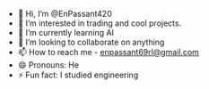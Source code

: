 - 👋 Hi, I’m @EnPassant420
- 👀 I’m interested in trading and cool projects.
- 🌱 I’m currently learning AI
- 💞️ I’m looking to collaborate on anything
- 📫 How to reach me - enpassant69rl@gmail.com
- 😄 Pronouns: He
- ⚡ Fun fact: I studied engineering

<!---
EnPassant420/EnPassant420 is a ✨ special ✨ repository because its `README.md` (this file) appears on your GitHub profile.
You can click the Preview link to take a look at your changes.
--->
